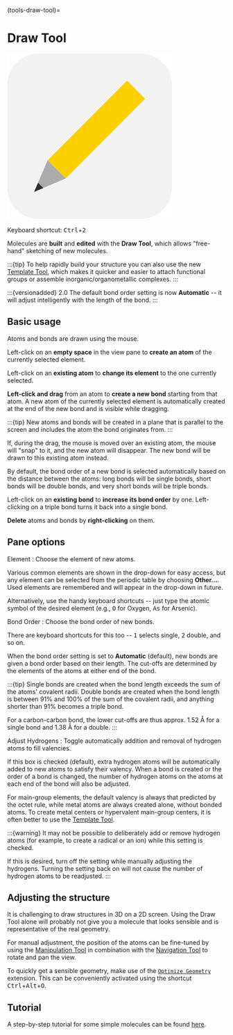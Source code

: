 (tools-draw-tool)=

# Draw Tool

![The icon of the Draw Tool in light mode.](../../_static/icon_draw.svg)

Keyboard shortcut: <kbd>Ctrl</kbd>+<kbd>2</kbd>

Molecules are **built** and **edited** with the **Draw Tool**, which allows "free-hand" sketching of new molecules.

:::{tip}
To help rapidly build your structure you can also use the new [Template Tool](tools-template-tool), which makes it quicker and easier to attach functional groups or assemble inorganic/organometallic complexes.
:::

:::{versionadded} 2.0
The default bond order setting is now **Automatic** -- it will adjust intelligently with the length of the bond.
:::

## Basic usage

Atoms and bonds are drawn using the mouse.

Left-click on an **empty space** in the view pane to **create an atom** of the currently selected element.

Left-click on an **existing atom** to **change its element** to the one currently selected.

**Left-click and drag** from an atom to **create a new bond** starting from that atom.
A new atom of the currently selected element is automatically created at the end of the new bond and is visible while dragging.

:::{tip}
New atoms and bonds will be created in a plane that is parallel to the screen and includes the atom the bond originates from.
:::

If, during the drag, the mouse is moved over an existing atom, the mouse will "snap" to it, and the new atom will disappear.
The new bond will be drawn to this existing atom instead.

By default, the bond order of a new bond is selected automatically based on the distance between the atoms: long bonds will be single bonds, short bonds will be double bonds, and very short bonds will be triple bonds.

Left-click on an **existing bond** to **increase its bond order** by one.
Left-clicking on a triple bond turns it back into a single bond.

**Delete** atoms and bonds by **right-clicking** on them.

## Pane options

Element
: Choose the element of new atoms.

  Various common elements are shown in the drop-down for easy access, but any element can be selected from the periodic table by choosing **Other…**.
  Used elements are remembered and will appear in the drop-down in future.

  Alternatively, use the handy keyboard shortcuts -- just type the atomic symbol of the desired element (e.g., <kbd>O</kbd> for Oxygen, <kbd>A</kbd><kbd>s</kbd> for Arsenic).

Bond Order
: Choose the bond order of new bonds.

  There are keyboard shortcuts for this too -- <kbd>1</kbd> selects single, <kbd>2</kbd> double, and so on.

  When the bond order setting is set to **Automatic** (default), new bonds are given a bond order based on their length.
  The cut-offs are determined by the elements of the atoms at either end of the bond.

  :::{tip}
  Single bonds are created when the bond length exceeds the sum of the atoms' covalent radii.
  Double bonds are created when the bond length is between 91% and 100% of the sum of the covalent radii, and anything shorter than 91% becomes a triple bond.
  
  For a carbon-carbon bond, the lower cut-offs are thus approx. 1.52 Å for a single bond and 1.38 Å for a double.
  :::

Adjust Hydrogens
: Toggle automatically addition and removal of hydrogen atoms to fill valencies.

  If this box is checked (default), extra hydrogen atoms will be automatically added to new atoms to satisfy their valency.
  When a bond is created or the order of a bond is changed, the number of hydrogen atoms on the atoms at each end of the bond will also be adjusted.
  
  For main-group elements, the default valency is always that predicted by the octet rule, while metal atoms are always created alone, without bonded atoms.
  To create metal centers or hypervalent main-group centers, it is often better to use the [Template Tool](tools-template-tool).
  
  :::{warning}
  It may not be possible to deliberately add or remove hydrogen atoms (for example, to create a radical or an ion) while this setting is checked.
  
  If this is desired, turn off the setting while manually adjusting the hydrogens.
  Turning the setting back on will not cause the number of hydrogen atoms to be readjusted.
  :::

## Adjusting the structure

It is challenging to draw structures in 3D on a 2D screen.
Using the Draw Tool alone will probably not give you a molecule that looks sensible and is representative of the real geometry.

For manual adjustment, the position of the atoms can be fine-tuned by using the [Manipulation Tool](tools-manipulation-tool) in combination with the [Navigation Tool](tools-navigation-tool) to rotate and pan the view.

To quickly get a sensible geometry, make use of the [`Optimize Geometry`](calculations-optimization) extension.
This can be conveniently activated using the shortcut <kbd>Ctrl</kbd>+<kbd>Alt</kbd>+<kbd>O</kbd>.

## Tutorial

A step-by-step tutorial for some simple molecules can be found [here](tutorials-drawing-simple-molecules).